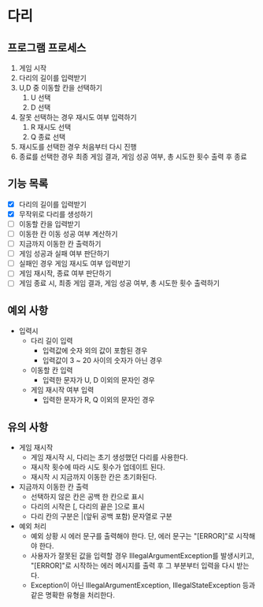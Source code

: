 # 다리
## 프로그램 프로세스
1. 게임 시작
2. 다리의 길이를 입력받기
3. U,D 중 이동할 칸을 선택하기
   1. U 선택
   2. D 선택
4. 잘못 선택하는 경우 재시도 여부 입력하기
   1. R 재시도 선택
   2. Q 종료 선택
5. 재시도를 선택한 경우 처음부터 다시 진행
6. 종료를 선택한 경우 최종 게임 결과, 게임 성공 여부, 총 시도한 횟수 출력 후 종료

## 기능 목록
- [x] 다리의 길이를 입력받기
- [x] 무작위로 다리를 생성하기
- [ ] 이동할 칸을 입력받기
- [ ] 이동한 칸 이동 성공 여부 계산하기
- [ ] 지금까지 이동한 칸 출력하기
- [ ] 게임 성공과 실패 여부 판단하기
- [ ] 실패인 경우 게임 재시도 여부 입력받기
- [ ] 게임 재시작, 종료 여부 판단하기
- [ ] 게임 종료 시, 최종 게임 결과, 게임 성공 여부, 총 시도한 횟수 출력하기

## 예외 사항
- 입력시
  - 다리 길이 입력
    - 입력값에 숫자 외의 값이 포함된 경우
    - 입력값이 3 ~ 20 사이의 숫자가 아닌 경우
  - 이동할 칸 입력
    - 입력한 문자가 U, D 이외의 문자인 경우
  - 게임 재시작 여부 입력
    - 입력한 문자가 R, Q 이외의 문자인 경우

## 유의 사항
   - 게임 재시작
     - 게임 재시작 시, 다리는 초기 생성했던 다리를 사용한다.
     - 재시작 횟수에 따라 시도 횟수가 업데이트 된다.
     - 재시작 시 지금까지 이동한 칸은 초기화된다.
   - 지금까지 이동한 칸 출력
     - 선택하지 않은 칸은 공백 한 칸으로 표시
     - 다리의 시작은 [, 다리의 끝은 ]으로 표시
     - 다리 칸의 구분은 |(앞뒤 공백 포함) 문자열로 구분
   - 예외 처리
     - 예외 상황 시 에러 문구를 출력해야 한다. 단, 에러 문구는 "[ERROR]"로 시작해야 한다.
     - 사용자가 잘못된 값을 입력할 경우 IllegalArgumentException를 발생시키고, "[ERROR]"로 시작하는 에러 메시지를 출력 후 그 부분부터 입력을 다시 받는다.
     - Exception이 아닌 IllegalArgumentException, IllegalStateException 등과 같은 명확한 유형을 처리한다.